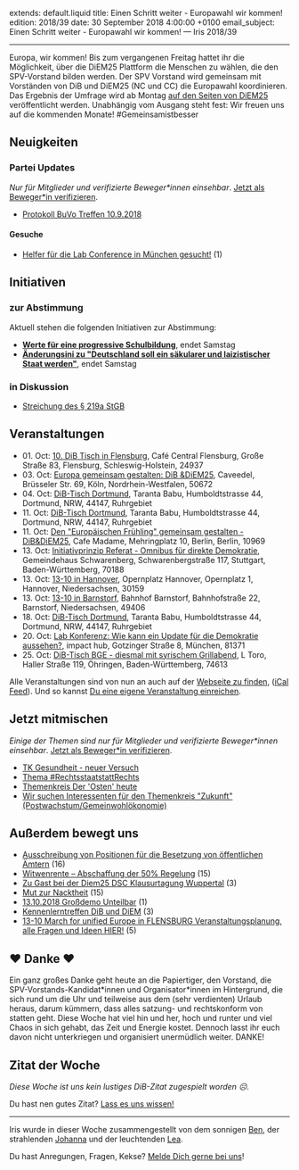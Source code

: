 extends: default.liquid
title: Einen Schritt weiter - Europawahl wir kommen!
edition: 2018/39
date: 30 September 2018 4:00:00 +0100
email_subject: Einen Schritt weiter - Europawahl wir kommen! — Iris 2018/39

---

Europa, wir kommen! Bis zum vergangenen Freitag hattet ihr die Möglichkeit, über die DiEM25 Plattform die Menschen zu wählen, die den SPV-Vorstand bilden werden. Der SPV Vorstand wird gemeinsam mit Vorständen von DiB und DiEM25 (NC und CC) die Europawahl koordinieren. Das Ergebnis der Umfrage wird ab Montag [auf den Seiten von DiEM25](https://internal.diem25.org/elections/10/results) veröffentlicht werden. Unabhängig vom Ausgang steht fest: Wir freuen uns auf die kommenden Monate! #Gemeinsamistbesser 
## Neuigkeiten

### Partei Updates

_Nur für Mitglieder und verifizierte Beweger\*innen einsehbar_. [Jetzt als Beweger\*in verifizieren](https://dib.de/bewegerin-werden/).

 - [Protokoll BuVo Treffen 10.9.2018](https://marktplatz.dib.de/t/protokoll-buvo-treffen-10-9-2018/24934)

#### Gesuche

- [Helfer für die Lab Conference in München gesucht!](https://marktplatz.dib.de/t/helfer-fuer-die-lab-conference-in-muenchen-gesucht/25362) (1)
 

## Initiativen

### zur Abstimmung
Aktuell stehen die folgenden Initiativen zur Abstimmung:

 - **[Werte für eine progressive Schulbildung](https://abstimmen.dib.de/initiative/197-werte-fur-eine-progressive-schulbildung)**, endet Samstag
 - **[Änderungsini zu "Deutschland soll ein säkularer und laizistischer Staat werden"](https://abstimmen.dib.de/initiative/195-anderungsini-zu-deutschland-soll-ein-sakularer-und-laizistischer-staat-werden)**, endet Samstag

### in Diskussion
 - [Streichung des § 219a StGB](https://abstimmen.dib.de/initiative/202-streichung-des-219a-stgb)


## Veranstaltungen

 - 01.&nbsp;Oct: [10. DiB Tisch in Flensburg](https://dib.de/veranstaltungen/8099/), Café Central Flensburg, Große Straße 83, Flensburg, Schleswig-Holstein, 24937
 - 03.&nbsp;Oct: [Europa gemeinsam gestalten: DiB &amp;DiEM25](https://dib.de/veranstaltungen/europa-gemeinsam-gestalten-dib-diem25/), Caveedel, Brüsseler Str. 69, Köln, Nordrhein-Westfalen, 50672
 - 04.&nbsp;Oct: [DiB-Tisch Dortmund](https://dib.de/veranstaltungen/dib-tisch-dortmund-2018-10-04/), Taranta Babu, Humboldtstrasse 44, Dortmund, NRW, 44147, Ruhrgebiet
 - 11.&nbsp;Oct: [DiB-Tisch Dortmund](https://dib.de/veranstaltungen/dib-tisch-dortmund-2018-10-11/), Taranta Babu, Humboldtstrasse 44, Dortmund, NRW, 44147, Ruhrgebiet
 - 11.&nbsp;Oct: [Den "Europäischen Frühling" gemeinsam gestalten - DiB&amp;DiEM25](https://dib.de/veranstaltungen/den-europaeischen-fruehling-gemeinsam-gestalten-dibdiem25/), Cafe Madame, Mehringplatz 10, Berlin, Berlin, 10969
 - 13.&nbsp;Oct: [Initiativprinzip Referat - Omnibus für direkte Demokratie](https://dib.de/veranstaltungen/initiativprinzip-referat-omnibus-fuer-direkte-demokratie/), Gemeindehaus Schwarenberg, Schwarenbergstraße 117, Stuttgart, Baden-Württemberg, 70188
 - 13.&nbsp;Oct: [13-10 in Hannover](https://dib.de/veranstaltungen/13-10-in-hannover/), Opernplatz Hannover, Opernplatz 1, Hannover, Niedersachsen, 30159
 - 13.&nbsp;Oct: [13-10 in Barnstorf](https://dib.de/veranstaltungen/13-10-in-barnstorf/), Bahnhof Barnstorf, Bahnhofstraße 22, Barnstorf, Niedersachsen, 49406
 - 18.&nbsp;Oct: [DiB-Tisch Dortmund](https://dib.de/veranstaltungen/dib-tisch-dortmund-2018-10-18/), Taranta Babu, Humboldtstrasse 44, Dortmund, NRW, 44147, Ruhrgebiet
 - 20.&nbsp;Oct: [Lab Konferenz: Wie kann ein Update für die Demokratie aussehen?](https://dib.de/veranstaltungen/lab-konferenz-wie-kann-ein-update-fuer-die-demokratie-aussehen/), impact hub, Gotzinger Straße 8, München, 81371
 - 25.&nbsp;Oct: [DiB-Tisch BGE - diesmal mit syrischem Grillabend](https://dib.de/veranstaltungen/dib-tisch-bge-diesmal-mit-syrischem-grillabend/), L Toro, Haller Straße 119, Öhringen, Baden-Württemberg, 74613


Alle Veranstaltungen sind von nun an auch auf der [Webseite zu finden](https://dib.de/veranstaltungen/), ([iCal Feed](https://dib.de/?ical=1)). Und so kannst [Du eine eigene Veranstaltung einreichen](https://marktplatz.dib.de/t/eine-veranstaltung-auf-der-webseite-einreichen/21379).

## Jetzt mitmischen

_Einige der Themen sind nur für Mitglieder und verifizierte Beweger\*innen einsehbar_. [Jetzt als Beweger\*in verifizieren](https://dib.de/bewegerin-werden/).

 - [TK Gesundheit - neuer Versuch](https://marktplatz.dib.de/t/tk-gesundheit-neuer-versuch/25186)
 - [Thema #RechtsstaatstattRechts](https://marktplatz.dib.de/t/thema-rechtsstaatstattrechts/24804)
 - [Themenkreis Der 'Osten' heute](https://marktplatz.dib.de/t/themenkreis-der-osten-heute/20162)
 - [Wir suchen Interessenten für den Themenkreis "Zukunft" (Postwachstum/Gemeinwohlökonomie)](https://marktplatz.dib.de/t/wir-suchen-interessenten-fuer-den-themenkreis-zukunft-postwachstum-gemeinwohloekonomie/16439)



## Außerdem bewegt uns

 - [Ausschreibung von Positionen für die Besetzung von öffentlichen Ämtern](https://marktplatz.dib.de/t/ausschreibung-von-positionen-fuer-die-besetzung-von-oeffentlichen-aemtern/25323) (16)
 - [Witwenrente – Abschaffung der 50% Regelung](https://marktplatz.dib.de/t/witwenrente-abschaffung-der-50-regelung/25302) (15)
 - [Zu Gast bei der Diem25 DSC Klausurtagung Wuppertal](https://marktplatz.dib.de/t/zu-gast-bei-der-diem25-dsc-klausurtagung-wuppertal/25257) (3)
 - [Mut zur Nacktheit](https://marktplatz.dib.de/t/mut-zur-nacktheit/25369) (15)
 - [13.10.2018 Großdemo Unteilbar](https://marktplatz.dib.de/t/13-10-2018-grossdemo-unteilbar/25340) (1)
 - [Kennenlerntreffen DiB und DiEM](https://marktplatz.dib.de/t/kennenlerntreffen-dib-und-diem/25368) (3)
 - [13-10 March for unified Europe in FLENSBURG Veranstaltungsplanung, alle Fragen und Ideen HIER!](https://marktplatz.dib.de/t/13-10-march-for-unified-europe-in-flensburg-veranstaltungsplanung-alle-fragen-und-ideen-hier/25254) (5)
 

## ❤️ Danke ❤️
Ein ganz großes Danke geht heute an die Papiertiger, den Vorstand, die SPV-Vorstands-Kandidat\*innen und Organisator\*innen im Hintergrund, die sich rund um die Uhr und teilweise aus dem (sehr verdienten) Urlaub heraus, darum kümmern, dass alles satzung- und rechtskonform von statten geht. Diese Woche hat viel hin und her, hoch und runter und viel Chaos in sich gehabt, das Zeit und Energie kostet. Dennoch lasst ihr euch davon nicht unterkriegen und organisiert unermüdlich weiter. DANKE!

## Zitat der Woche
_Diese Woche ist uns kein lustiges DiB-Zitat zugespielt worden ☹._

Du hast nen gutes Zitat? [Lass es uns wissen!](https://marktplatz.dib.de/t/lustige-dib-zitate/10175)


---

Iris wurde in dieser Woche zusammengestellt von dem sonnigen [Ben](https://marktplatz.dib.de/u/Ben/), der strahlenden [Johanna](https://marktplatz.dib.de/u/Johanna/) und der leuchtenden [Lea](https://marktplatz.dib.de/u/Leia/).

Du hast Anregungen, Fragen, Kekse? [Melde Dich gerne bei uns](https://marktplatz.dib.de/t/neu-iris-die-woechtliche-zusammenfasssung-zum-sonntagsbrunch/10990)!

